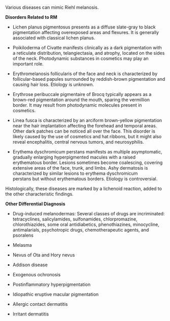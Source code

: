 Various diseases can mimic Riehl melanosis.

**Disorders Related to RM**

- Lichen planus pigmentosus presents as a diffuse slate-gray to black pigmentation affecting overexposed areas and flexures. It is generally associated with classical lichen planus.

- Poikiloderma of Civatte manifests clinically as a dark pigmentation with a reticulate distribution, telangiectasia, and atrophy, located on the sides of the neck. Photodynamic substances in cosmetics may play an important role.

- Erythromelanosis follicularis of the face and neck is characterized by follicular-based papules surrounded by reddish-brown pigmentation and causing hair loss. Etiology is unknown.

- Erythrose peribuccale pigmentaire of Brocq typically appears as a brown-red pigmentation around the mouth, sparing the vermillion border. It may result from photodynamic molecules present in cosmetics.

- Linea fusca is characterized by an arciform brown-yellow pigmentation near the hair implantation affecting the forehead and temporal areas. Other dark patches can be noticed all over the face. This disorder is likely caused by the use of cosmetics and hat ribbons, but it might also reveal encephalitis, central nervous tumors, and neurosyphilis.

- Erythema dyschromicum perstans manifests as multiple asymptomatic, gradually enlarging hyperpigmented macules with a raised erythematous border. Lesions sometimes become coalescing, covering extensive areas of the face, trunk, and limbs. Ashy dermatosis is characterized by similar lesions to erythema dyschromicum perstans but without erythematous borders. Etiology is controversial.

Histologically, these diseases are marked by a lichenoid reaction, added to the other characteristic findings.

**Other Differential Diagnosis**

- Drug-induced melanodermas: Several classes of drugs are incriminated: tetracyclines, salicylamides, sulfonamides, chlorpromazine, chlorothiazides, some oral antidiabetics, phenothiazines, minocycline, antimalarials, psychotropic drugs, chemotherapeutic agents, and psoralens

- Melasma

- Nevus of Ota and Hory nevus

- Addison disease

- Exogenous ochronosis

- Postinflammatory hyperpigmentation

- Idiopathic eruptive macular pigmentation

- Allergic contact dermatitis

- Irritant dermatitis